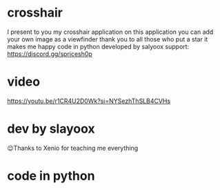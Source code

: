 # crosshair
I present to you my crosshair application on this application you can add your own image as a viewfinder thank you to all those who put a star it makes me happy  code in python developed by salyoox support: https://discord.gg/spricesh0p

# video
https://youtu.be/r1CR4U2D0Wk?si=NYSezhThSLB4CVHs

# dev by slayoox
😉Thanks to Xenio for teaching me everything
# code in python

